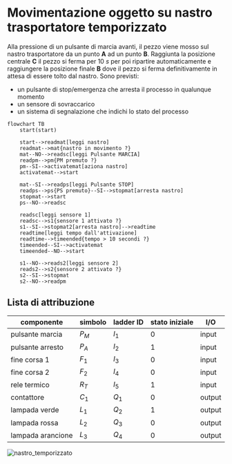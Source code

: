 # Movimentazione oggetto su nastro trasportatore temporizzato  

Alla pressione di un pulsante di marcia avanti, il pezzo viene mosso sul nastro trasportatore da un punto **A** ad un punto **B**. Raggiunta la posizione centrale **C** il pezzo si ferma per $10\ s$ per poi ripartire automaticamente e raggiungere la posizione finale **B** dove il pezzo si ferma definitivamente in attesa di essere tolto dal nastro. Sono previsti:  

* un pulsante di stop/emergenza che arresta il processo in qualunque momento
* un sensore di sovraccarico
* un sistema di segnalazione che indichi lo stato del processo

```mermaid
flowchart TB
    start(start)

    start-->readmat[leggi nastro]
    readmat-->mat{nastro in movimento ?}
    mat--NO-->readsc[leggi Pulsante MARCIA]
    readpm-->pm{PM premuto ?}
    pm--SI-->activatemat[aziona nastro]
    activatemat-->start

    mat--SI-->readps[leggi Pulsante STOP]
    readps-->ps{PS premuto}--SI-->stopmat[arresta nastro]
    stopmat-->start
    ps--NO-->readsc

    readsc[leggi sensore 1]
    readsc-->s1{sensore 1 attivato ?}
    s1--SI-->stopmat2[arresta nastro]-->readtime
    readtime[leggi tempo dall'attivazione]
    readtime-->timeended{tempo > 10 secondi ?}
    timeended--SI-->activatemat
    timeended--NO-->start

    s1--NO-->reads2[leggi sensore 2]
    reads2-->s2{sensore 2 attivato ?}
    s2--SI-->stopmat
    s2--NO-->readpm  
```


## Lista di attribuzione  

| componente        | simbolo | ladder ID | stato iniziale | I/O    |
| ----------------- | ------- | --------- | -------------- | ------ |
| pulsante marcia   | $P_M$   | $I_1$     | 0              | input  |
| pulsante arresto  | $P_A$   | $I_2$     | 1              | input  |
| fine corsa 1      | $F_1$   | $I_3$     | 0              | input  |
| fine corsa 2      | $F_2$   | $I_4$     | 0              | input  |
| rele termico      | $R_T$   | $I_5$     | 1              | input  |
| contattore        | $C_1$   | $Q_1$     | 0              | output |
| lampada verde     | $L_1$   | $Q_2$     | 1              | output |
| lampada rossa     | $L_2$   | $Q_3$     | 0              | output |
| lampada arancione | $L_3$   | $Q_4$     | 0              | output |


![nastro_temporizzato](https://github.com/user-attachments/assets/5a4c7523-59b6-49f3-8e2e-851fd9500240)  
